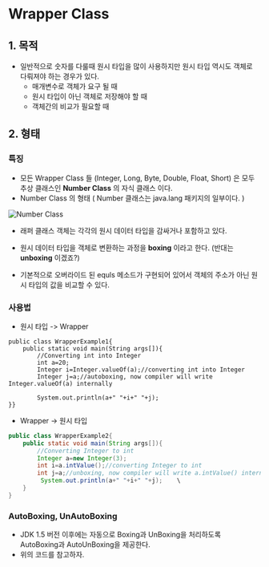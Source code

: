 # Wrapper Class



## 1. 목적

- 일반적으로 숫자를 다룰때 원시 타입을 많이 사용하지만 원시 타입 역시도 객체로 다뤄져야 하는 경우가 있다. 
  - 매개변수로 객체가 요구 될 때
  - 원시 타입이 아닌 객체로 저장해야 할 때
  - 객체간의 비교가 필요할 때

## 2. 형태

### 특징 

- 모든 Wrapper Class 들 (Integer, Long, Byte, Double, Float, Short) 은 모두 추상 클래스인 **Number Class** 의 자식 클래스 이다.
- Number Class 의 형태 ( Number 클래스는 java.lang 패키지의 일부이다. )

![Number Class](/img/NumberClass.jpg)

- 래퍼 클래스 객체는 각각의 원시 데이터 타입을 감싸거나 포함하고 있다.

- 원시 데이터 타입을 객체로 변환하는 과정을 **boxing** 이라고 한다. (반대는 **unboxing** 이겠죠?)

- 기본적으로 오버라이드 된 equls 메소드가 구현되어 있어서 객체의 주소가 아닌 원시 타입의 값을 비교할 수 있다.

  

### 사용법

- 원시 타입 -> Wrapper

```
public class WrapperExample1{  
	public static void main(String args[]){  
		//Converting int into Integer  
		int a=20;  
		Integer i=Integer.valueOf(a);//converting int into Integer  
		Integer j=a;//autoboxing, now compiler will write Integer.valueOf(a) internally  
  
		System.out.println(a+" "+i+" "+j);  
}}  
```



- Wrapper -> 원시 타입

```java
public class WrapperExample2{    
	public static void main(String args[]){    
		//Converting Integer to int    
		Integer a=new Integer(3);    
		int i=a.intValue();//converting Integer to int  
		int j=a;//unboxing, now compiler will write a.intValue() internally
         System.out.println(a+" "+i+" "+j);    \
    }
}
```


### AutoBoxing, UnAutoBoxing

- JDK 1.5 버전 이후에는 자동으로 Boxing과 UnBoxing을 처리하도록 AutoBoxing과 AutoUnBoxing을 제공한다.
- 위의 코드를 참고하자.



